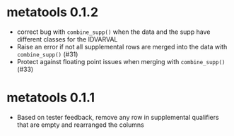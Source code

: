 # metatools 0.1.2
* correct bug with `combine_supp()` when the data and the supp have different classes for the IDVARVAL
* Raise an error if not all supplemental rows are merged into the data with `combine_supp()` (#31)
* Protect against floating point issues when merging with `combine_supp()` (#33)

# metatools 0.1.1

* Based on tester feedback, remove any row in supplemental qualifiers that are empty and rearranged the columns

